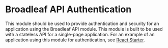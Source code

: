 # Broadleaf API Authentication

This module should be used to provide authentication and security for an application using the Broadleaf API module. This module is built to be used with a stateless API for a single-page application. For an example of an application using this module for authentication, see [React Starter](https://github.com/BroadleafCommerce/ReactStarter).
